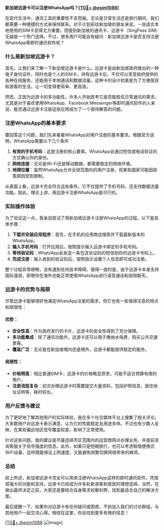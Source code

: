 **新加坡远游卡可以注册WhatsApp吗？[[TG💪+ @esim1088](https://t.me/s/esim1088)]**

在现代生活中，通讯工具的重要性不言而喻。无论是日常生活还是旅行期间，我们都需要一种便捷的方式来保持联系。对于计划前往新加坡的朋友来说，一张适合本地使用的SIM卡显得尤为重要。而提到新加坡的通讯卡，远游卡（SingPass SIM）无疑是一个热门选择。不过，很多用户可能会有疑问：新加坡远游卡是否支持注册WhatsApp等即时通讯软件呢？

### 什么是新加坡远游卡？

首先，让我们来了解一下新加坡远游卡是什么。远游卡是由新加坡政府推出的一种电子身份证件，同时也是个人的SIM卡。持有远游卡后，不仅可以享受政府提供的各种在线服务，还能用于本地通话和数据流量。这种卡的设计初衷是为了方便居民和游客的生活，让一切变得更简单、更高效。

然而，正因为远游卡的多功能性，许多人开始思考它是否能胜任日常通讯的需求。尤其是对于喜欢使用WhatsApp、Facebook Messenger等即时通讯软件的人来说，能否通过远游卡注册这些应用成为了一个亟待解答的问题。

### 注册WhatsApp的基本要求

要回答这个问题，我们先来看看WhatsApp对用户注册的基本要求。根据官方说明，WhatsApp需要以下几个条件：

1. **有效的手机号码**：这是注册的核心要素。WhatsApp会通过短信或电话验证的方式确认你的身份。
2. **网络连接**：无论是Wi-Fi还是移动数据，都需要稳定的网络环境。
3. **地理位置**：虽然WhatsApp允许全球范围内的用户注册，但某些国家可能因政策原因受到限制。

从表面上看，远游卡完全符合这些条件。它不仅提供了手机号码，还支持数据流量功能。因此，理论上讲，用远游卡注册WhatsApp是可行的。

### 实际操作体验

为了验证这一点，我亲自尝试了用新加坡远游卡注册WhatsApp的过程。以下是具体步骤：

1. **下载并安装应用程序**：首先，在手机的应用商店搜索并下载最新版本的WhatsApp。
2. **输入手机号码**：打开应用后，按照提示输入远游卡绑定的手机号码。
3. **等待验证码**：WhatsApp会发送一条包含验证码的短信到你的远游卡号码上。
4. **完成注册**：输入收到的验证码后，按照指示设置个人信息即可成功注册。

整个过程非常顺畅，没有遇到任何技术障碍。值得一提的是，由于远游卡本身支持国际漫游，即使你在海外也能正常使用WhatsApp进行语音通话和视频聊天。

### 远游卡的优势与局限

尽管远游卡能够很好地满足WhatsApp注册的需求，但它也有一些值得注意的特点和局限性：

#### 优势：
- **安全性高**：作为政府发行的卡片，远游卡的安全性得到了充分保障。
- **多功能集成**：除了通讯功能外，远游卡还可以用于缴纳水电费、购买公共交通票等。
- **覆盖广泛**：无论是在新加坡境内还是境外，远游卡都能提供稳定的服务。

#### 局限性：
- **价格稍高**：相比普通SIM卡，远游卡的价格略显昂贵，可能不适合预算有限的用户。
- **注册流程复杂**：初次办理远游卡时需要提交大量资料，包括护照信息、居住地址证明等，耗时较长。

### 用户反馈与建议

为了更好地了解其他用户的实际体验，我在多个社交媒体平台上搜集了相关评论。大多数用户对远游卡表示满意，认为它的性能稳定且用途多样。不过也有少数人反映，在某些偏远地区信号覆盖较差，影响了正常使用。

针对这些问题，我的建议是尽量选择市区范围内的运营商网点办理业务，并提前咨询客服关于信号强度的信息。此外，如果只是短期旅行，也可以考虑租借便携式WiFi设备，这样既能保证上网速度，又能避免频繁切换网络带来的麻烦。

### 总结

综上所述，新加坡远游卡完全可以用来注册WhatsApp这样的即时通讯软件。凭借其强大的功能和支持，远游卡已经成为许多赴新游客和居民的理想选择。当然，在做出最终决定之前，大家还是要结合自身需求权衡利弊，找到最适合自己的解决方案。

最后提醒一下，如果你对远游卡有任何疑问或困惑，不妨加入我们的讨论群组，与其他用户一起交流心得。相信在这里，你会找到更多有用的信息！

[[TG💪+ @esim1088](https://t.me/s/esim1088) ![Image](https://i.postimg.cc/4NQfJmqS/Snipaste-2025-05-13-00-14-12.png)]